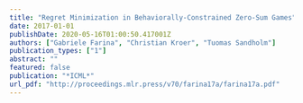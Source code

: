 ```yaml
---
title: "Regret Minimization in Behaviorally-Constrained Zero-Sum Games"
date: 2017-01-01
publishDate: 2020-05-16T01:00:50.417001Z
authors: ["Gabriele Farina", "Christian Kroer", "Tuomas Sandholm"]
publication_types: ["1"]
abstract: ""
featured: false
publication: "*ICML*"
url_pdf: "http://proceedings.mlr.press/v70/farina17a/farina17a.pdf"
---
```


